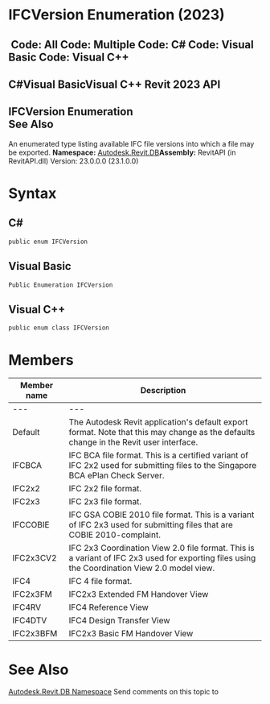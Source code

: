 # IFCVersion Enumeration (2023)

﻿
 Code: All Code: Multiple Code: C# Code: Visual Basic Code: Visual C++   
---  
C#Visual BasicVisual C++
Revit 2023 API  
---  
IFCVersion Enumeration  
See Also  
---  
An enumerated type listing available IFC file versions into which a file may be exported. 
**Namespace:** [Autodesk.Revit.DB](87546ba7-461b-c646-cbb1-2cb8f5bff8b2.md "Autodesk.Revit.DB Namespace")**Assembly:** RevitAPI (in RevitAPI.dll) Version: 23.0.0.0 (23.1.0.0)
# Syntax
C#  
---  
```text
public enum IFCVersion
```
  
Visual Basic  
---  
```text
Public Enumeration IFCVersion
```
  
Visual C++  
---  
```text
public enum class IFCVersion
```
  
# Members
| Member name | Description |
| --- | --- |
| --- | --- |
| Default | The Autodesk Revit application's default export format. Note that this may change as the defaults change in the Revit user interface. |
| IFCBCA | IFC BCA file format. This is a certified variant of IFC 2x2 used for submitting files to the Singapore BCA ePlan Check Server. |
| IFC2x2 | IFC 2x2 file format. |
| IFC2x3 | IFC 2x3 file format. |
| IFCCOBIE | IFC GSA COBIE 2010 file format. This is a variant of IFC 2x3 used for submitting files that are COBIE 2010-complaint. |
| IFC2x3CV2 | IFC 2x3 Coordination View 2.0 file format. This is a variant of IFC 2x3 used for exporting files using the Coordination View 2.0 model view. |
| IFC4 | IFC 4 file format. |
| IFC2x3FM | IFC2x3 Extended FM Handover View |
| IFC4RV | IFC4 Reference View |
| IFC4DTV | IFC4 Design Transfer View |
| IFC2x3BFM | IFC2x3 Basic FM Handover View |

# See Also
[Autodesk.Revit.DB Namespace](87546ba7-461b-c646-cbb1-2cb8f5bff8b2.md "Autodesk.Revit.DB Namespace")
Send comments on this topic to 